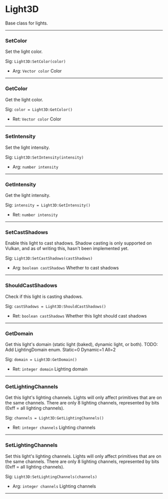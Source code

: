 # Light3D

Base class for lights.

---
### SetColor
Set the light color.

Sig: `Light3D:SetColor(color)`
 - Arg: `Vector color` Color
---
### GetColor
Get the light color.

Sig: `color = Light3D:GetColor()`
 - Ret: `Vector color` Color
---
### SetIntensity
Set the light intensity.

Sig: `Light3D:SetIntensity(intensity)`
 - Arg: `number intensity`
---
### GetIntensity
Get the light intensity.

Sig: `intensity = Light3D:GetIntensity()`
 - Ret: `number intensity`
---
### SetCastShadows
Enable this light to cast shadows. Shadow casting is only supported on Vulkan, and as of writing this, hasn't been implemented yet.

Sig: `Light3D:SetCastShadows(castShadows)`
 - Arg: `boolean castShadows` Whether to cast shadows
---
### ShouldCastShadows
Check if this light is casting shadows.

Sig: `castShadows = Light3D:ShouldCastShadows()`
 - Ret: `boolean castShadows` Whether this light should cast shadows
---
### GetDomain
Get this light's domain (static light (baked), dynamic light, or both).
TODO: Add LightingDomain enum.
Static=0
Dynamic=1
All=2

Sig: `domain = Light3D:GetDomain()`
 - Ret: `integer domain` Lighting domain
---
### GetLightingChannels
Get this light's lighting channels. Lights will only affect primitives that are on the same channels. There are only 8 lighting channels, represented by bits (0xff = all lighting channels).

Sig: `channels = Light3D:GetLightingChannels()`
 - Ret: `integer channels` Lighting channels
---
### SetLightingChannels
Set this light's lighting channels. Lights will only affect primitives that are on the same channels. There are only 8 lighting channels, represented by bits (0xff = all lighting channels).

Sig: `Light3D:SetLightingChannels(channels)`
 - Arg: `integer channels` Lighting channels
---